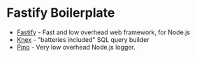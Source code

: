 # Fastify Boilerplate
- [Fastify](https://www.fastify.io/) - Fast and low overhead web framework, for Node.js
- [Knex](http://knexjs.org/) - "batteries included" SQL query builder
- [Pino](https://www.npmjs.com/package/pino) - Very low overhead Node.js logger.

